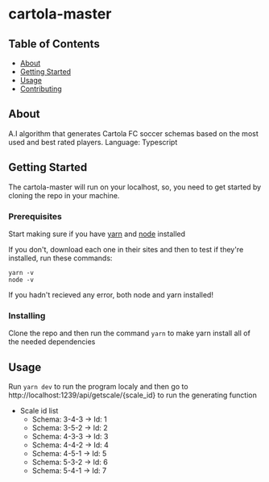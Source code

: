 # cartola-master

## Table of Contents

- [About](#about)
- [Getting Started](#getting_started)
- [Usage](#usage)
- [Contributing](../CONTRIBUTING.md)

## About <a name = "about"></a>

A.I algorithm that generates Cartola FC soccer schemas based on the most used and best rated players. Language: Typescript 

## Getting Started <a name = "getting_started"></a>

The cartola-master will run on your localhost, so, you need to get started by cloning the repo in your machine.

### Prerequisites

Start making sure if you have [yarn](https://yarnpkg.com/getting-started/install) and [node](https://nodejs.org/en/download/) installed

If you don't, download each one in their sites and then to test if they're installed, run these commands:
```
yarn -v
node -v
```
If you hadn't recieved any error, both node and yarn installed!

### Installing

Clone the repo and then run the command ```yarn``` to make yarn install all of the needed dependencies

## Usage <a name = "usage"></a>

Run ```yarn dev``` to run the program localy and then go to http://localhost:1239/api/getscale/{scale_id} to run the generating function

* Scale id list
    * Schema: 3-4-3 -> Id: 1
    * Schema: 3-5-2 -> Id: 2
    * Schema: 4-3-3 -> Id: 3
    * Schema: 4-4-2 -> Id: 4
    * Schema: 4-5-1 -> Id: 5
    * Schema: 5-3-2 -> Id: 6
    * Schema: 5-4-1 -> Id: 7
